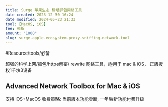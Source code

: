 ```yaml
---
title: Surge 苹果生态 翻墙抓包网络工具
date created: 2023-12-30 16:24
date modified: 2024-05-23 21:33
tool: [MacOS, iOS]
fee: 买断
amount: "1000"
slug: surge-apple-ecosystem-proxy-sniffing-network-tool
---
```

#Resource/tools/必备 

超强的科学上网/抓包/https解密/ rewrite 网络工具，适用于 mac & iOS， 正版授权1千块3设备

## Advanced Network Toolbox for Mac & iOS

支持 iOS+MacOS 
收费策略: 当前版本功能卖断, 一年后新功能付费升级